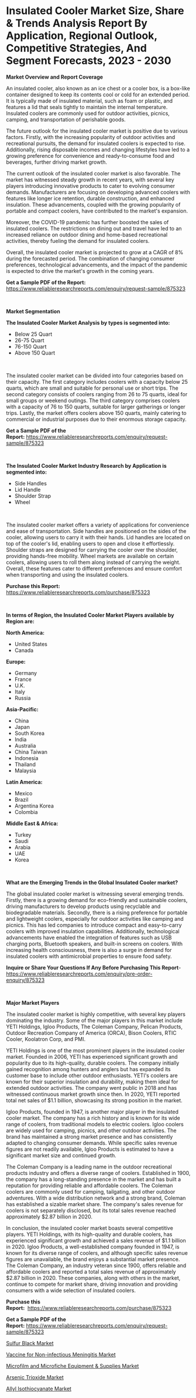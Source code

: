 <p><h1>Insulated Cooler Market Size, Share & Trends Analysis Report By Application, Regional Outlook, Competitive Strategies, And Segment Forecasts, 2023 - 2030</h1></p><p><strong>Market Overview and Report Coverage</strong></p>
<p><p>An insulated cooler, also known as an ice chest or a cooler box, is a box-like container designed to keep its contents cool or cold for an extended period. It is typically made of insulated material, such as foam or plastic, and features a lid that seals tightly to maintain the internal temperature. Insulated coolers are commonly used for outdoor activities, picnics, camping, and transportation of perishable goods.</p><p>The future outlook for the insulated cooler market is positive due to various factors. Firstly, with the increasing popularity of outdoor activities and recreational pursuits, the demand for insulated coolers is expected to rise. Additionally, rising disposable incomes and changing lifestyles have led to a growing preference for convenience and ready-to-consume food and beverages, further driving market growth.</p><p>The current outlook of the insulated cooler market is also favorable. The market has witnessed steady growth in recent years, with several key players introducing innovative products to cater to evolving consumer demands. Manufacturers are focusing on developing advanced coolers with features like longer ice retention, durable construction, and enhanced insulation. These advancements, coupled with the growing popularity of portable and compact coolers, have contributed to the market's expansion.</p><p>Moreover, the COVID-19 pandemic has further boosted the sales of insulated coolers. The restrictions on dining out and travel have led to an increased reliance on outdoor dining and home-based recreational activities, thereby fueling the demand for insulated coolers.</p><p>Overall, the insulated cooler market is projected to grow at a CAGR of 8% during the forecasted period. The combination of changing consumer preferences, technological advancements, and the impact of the pandemic is expected to drive the market's growth in the coming years.</p></p>
<p><strong>Get a Sample PDF of the Report:</strong> <a href="https://www.reliableresearchreports.com/enquiry/request-sample/875323">https://www.reliableresearchreports.com/enquiry/request-sample/875323</a></p>
<p>&nbsp;</p>
<p><strong>Market Segmentation</strong></p>
<p><strong>The Insulated Cooler Market Analysis by types is segmented into:</strong></p>
<p><ul><li>Below 25 Quart</li><li>26-75 Quart</li><li>76-150 Quart</li><li>Above 150 Quart</li></ul></p>
<p>&nbsp;</p>
<p><p>The insulated cooler market can be divided into four categories based on their capacity. The first category includes coolers with a capacity below 25 quarts, which are small and suitable for personal use or short trips. The second category consists of coolers ranging from 26 to 75 quarts, ideal for small groups or weekend outings. The third category comprises coolers with a capacity of 76 to 150 quarts, suitable for larger gatherings or longer trips. Lastly, the market offers coolers above 150 quarts, mainly catering to commercial or industrial purposes due to their enormous storage capacity.</p></p>
<p><strong>Get a Sample PDF of the Report:</strong>&nbsp;<a href="https://www.reliableresearchreports.com/enquiry/request-sample/875323">https://www.reliableresearchreports.com/enquiry/request-sample/875323</a></p>
<p>&nbsp;</p>
<p><strong>The Insulated Cooler Market Industry Research by Application is segmented into:</strong></p>
<p><ul><li>Side Handles</li><li>Lid Handle</li><li>Shoulder Strap</li><li>Wheel</li></ul></p>
<p>&nbsp;</p>
<p><p>The insulated cooler market offers a variety of applications for convenience and ease of transportation. Side handles are positioned on the sides of the cooler, allowing users to carry it with their hands. Lid handles are located on top of the cooler's lid, enabling users to open and close it effortlessly. Shoulder straps are designed for carrying the cooler over the shoulder, providing hands-free mobility. Wheel markets are available on certain coolers, allowing users to roll them along instead of carrying the weight. Overall, these features cater to different preferences and ensure comfort when transporting and using the insulated coolers.</p></p>
<p><strong>Purchase this Report:</strong>&nbsp; <a href="https://www.reliableresearchreports.com/purchase/875323">https://www.reliableresearchreports.com/purchase/875323</a></p>
<p>&nbsp;</p>
<p><strong>In terms of Region, the Insulated Cooler Market Players available by Region are:</strong></p>
<p>
    <p> <strong> North America: </strong>
        <ul>
            <li>United States</li>
            <li>Canada</li>
        </ul>
        </p> 
    <p> <strong> Europe: </strong>
        <ul>
            <li>Germany</li>
            <li>France</li>
            <li>U.K.</li>
            <li>Italy</li>
            <li>Russia</li>
        </ul>
        </p> 
    <p> <strong> Asia-Pacific: </strong>
        <ul>
            <li>China</li>
            <li>Japan</li>
            <li>South Korea</li>
            <li>India</li>
            <li>Australia</li>
            <li>China Taiwan</li>
            <li>Indonesia</li>
            <li>Thailand</li>
            <li>Malaysia</li>
        </ul>
        </p> 
    <p> <strong> Latin America: </strong>
        <ul>
            <li>Mexico</li>
            <li>Brazil</li>
            <li>Argentina Korea</li>
            <li>Colombia</li>
        </ul>
        </p> 
    <p> <strong> Middle East & Africa: </strong>
        <ul>
            <li>Turkey</li>
            <li>Saudi</li>
            <li>Arabia</li>
            <li>UAE</li>
            <li>Korea</li>
        </ul>
    </p>
    </p>
<p>&nbsp;</p>
<p><strong>What are the Emerging Trends in the Global Insulated Cooler market?</strong></p>
<p><p>The global insulated cooler market is witnessing several emerging trends. Firstly, there is a growing demand for eco-friendly and sustainable coolers, driving manufacturers to develop products using recyclable and biodegradable materials. Secondly, there is a rising preference for portable and lightweight coolers, especially for outdoor activities like camping and picnics. This has led companies to introduce compact and easy-to-carry coolers with improved insulation capabilities. Additionally, technological advancements have enabled the integration of features such as USB charging ports, Bluetooth speakers, and built-in screens on coolers. With increasing health consciousness, there is also a surge in demand for insulated coolers with antimicrobial properties to ensure food safety.</p></p>
<p><strong>Inquire or Share Your Questions If Any Before Purchasing This Report</strong>- <a href="https://www.reliableresearchreports.com/enquiry/pre-order-enquiry/875323">https://www.reliableresearchreports.com/enquiry/pre-order-enquiry/875323</a></p>
<p>&nbsp;</p>
<p><strong>Major Market Players</strong></p>
<p><p>The insulated cooler market is highly competitive, with several key players dominating the industry. Some of the major players in this market include YETI Holdings, Igloo Products, The Coleman Company, Pelican Products, Outdoor Recreation Company of America (ORCA), Bison Coolers, RTIC Cooler, Koolatron Corp, and PMI.</p><p>YETI Holdings is one of the most prominent players in the insulated cooler market. Founded in 2006, YETI has experienced significant growth and popularity due to its high-quality, durable coolers. The company initially gained recognition among hunters and anglers but has expanded its customer base to include other outdoor enthusiasts. YETI's coolers are known for their superior insulation and durability, making them ideal for extended outdoor activities. The company went public in 2018 and has witnessed continuous market growth since then. In 2020, YETI reported total net sales of $1.1 billion, showcasing its strong position in the market.</p><p>Igloo Products, founded in 1947, is another major player in the insulated cooler market. The company has a rich history and is known for its wide range of coolers, from traditional models to electric coolers. Igloo coolers are widely used for camping, picnics, and other outdoor activities. The brand has maintained a strong market presence and has consistently adapted to changing consumer demands. While specific sales revenue figures are not readily available, Igloo Products is estimated to have a significant market size and continued growth.</p><p>The Coleman Company is a leading name in the outdoor recreational products industry and offers a diverse range of coolers. Established in 1900, the company has a long-standing presence in the market and has built a reputation for providing reliable and affordable coolers. The Coleman coolers are commonly used for camping, tailgating, and other outdoor adventures. With a wide distribution network and a strong brand, Coleman has established a sizable market share. The company's sales revenue for coolers is not separately disclosed, but its total sales revenue reached approximately $2.87 billion in 2020.</p><p>In conclusion, the insulated cooler market boasts several competitive players. YETI Holdings, with its high-quality and durable coolers, has experienced significant growth and achieved a sales revenue of $1.1 billion in 2020. Igloo Products, a well-established company founded in 1947, is known for its diverse range of coolers, and although specific sales revenue figures are unavailable, the brand enjoys a substantial market presence. The Coleman Company, an industry veteran since 1900, offers reliable and affordable coolers and reported a total sales revenue of approximately $2.87 billion in 2020. These companies, along with others in the market, continue to compete for market share, driving innovation and providing consumers with a wide selection of insulated coolers.</p></p>
<p><strong>Purchase this Report:</strong>&nbsp;&nbsp;<a href="https://www.reliableresearchreports.com/purchase/875323">https://www.reliableresearchreports.com/purchase/875323</a></p>
<p></p>
<p><strong>Get a Sample PDF of the Report:</strong>&nbsp;<a href="https://www.reliableresearchreports.com/enquiry/request-sample/875323">https://www.reliableresearchreports.com/enquiry/request-sample/875323</a></p>
<p><p><a href="https://www.linkedin.com/pulse/sulfur-black-market-research-report-unlocks-analysis-financial-lduue/">Sulfur Black Market</a></p><p><a href="https://issuu.com/reportprime-2/docs/vaccine-for-non-infectious-meningitis-market-size-?fr=xKAE9_zU1NQ">Vaccine for Non-infectious Meningitis Market</a></p><p><a href="https://medium.com/@thesjenney10210/microfilm-and-microfiche-equipment-amp-supplies-market-size-growth-forecast-2023-2030-8a7831d91b7c">Microfilm and Microfiche Equipment & Supplies Market</a></p><p><a href="https://issuu.com/reportprime-2/docs/arsenic-trioxide-market-size-2030.pptx?fr=xKAE9_zU1NQ">Arsenic Trioxide Market</a></p><p><a href="https://www.linkedin.com/pulse/allyl-isothiocyanate-market-research-report-provides-oe2ge/">Allyl Isothiocyanate Market</a></p></p>